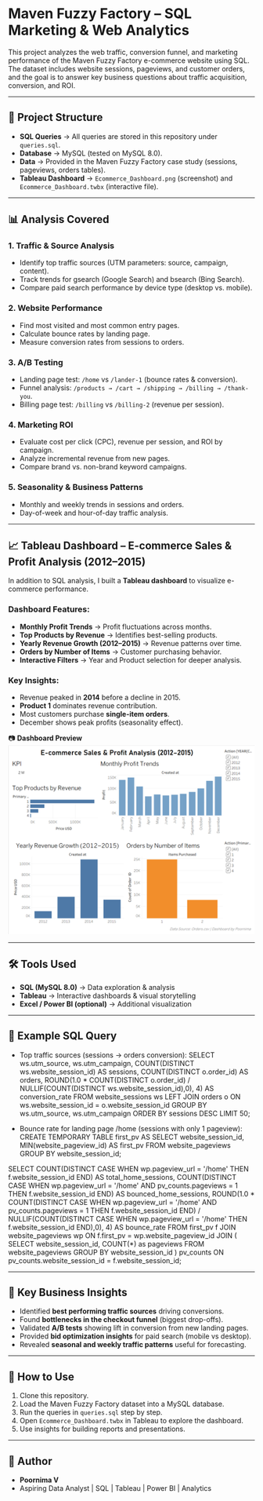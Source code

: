 # Maven Fuzzy Factory – SQL Marketing & Web Analytics

This project analyzes the web traffic, conversion funnel, and marketing performance of the Maven Fuzzy Factory e-commerce website using SQL.  
The dataset includes website sessions, pageviews, and customer orders, and the goal is to answer key business questions about traffic acquisition, conversion, and ROI.

---

## 📂 Project Structure
- **SQL Queries** → All queries are stored in this repository under `queries.sql`.
- **Database** → MySQL (tested on MySQL 8.0).
- **Data** → Provided in the Maven Fuzzy Factory case study (sessions, pageviews, orders tables).
- **Tableau Dashboard** → `Ecommerce_Dashboard.png` (screenshot) and `Ecommerce_Dashboard.twbx` (interactive file).

---

## 📊 Analysis Covered

### 1. Traffic & Source Analysis
- Identify top traffic sources (UTM parameters: source, campaign, content).
- Track trends for gsearch (Google Search) and bsearch (Bing Search).
- Compare paid search performance by device type (desktop vs. mobile).

### 2. Website Performance
- Find most visited and most common entry pages.
- Calculate bounce rates by landing page.
- Measure conversion rates from sessions to orders.

### 3. A/B Testing
- Landing page test: `/home` vs `/lander-1` (bounce rates & conversion).
- Funnel analysis: `/products → /cart → /shipping → /billing → /thank-you`.
- Billing page test: `/billing` vs `/billing-2` (revenue per session).

### 4. Marketing ROI
- Evaluate cost per click (CPC), revenue per session, and ROI by campaign.
- Analyze incremental revenue from new pages.
- Compare brand vs. non-brand keyword campaigns.

### 5. Seasonality & Business Patterns
- Monthly and weekly trends in sessions and orders.
- Day-of-week and hour-of-day traffic analysis.

---

## 📈 Tableau Dashboard – E-commerce Sales & Profit Analysis (2012–2015)

In addition to SQL analysis, I built a **Tableau dashboard** to visualize e-commerce performance.  

### Dashboard Features:
- **Monthly Profit Trends** → Profit fluctuations across months.  
- **Top Products by Revenue** → Identifies best-selling products.  
- **Yearly Revenue Growth (2012–2015)** → Revenue patterns over time.  
- **Orders by Number of Items** → Customer purchasing behavior.  
- **Interactive Filters** → Year and Product selection for deeper analysis.  

### Key Insights:
- Revenue peaked in **2014** before a decline in 2015.  
- **Product 1** dominates revenue contribution.  
- Most customers purchase **single-item orders**.  
- December shows peak profits (seasonality effect).  

📷 **Dashboard Preview**  
![E-commerce Dashboard](https://raw.githubusercontent.com/Poornima044/Website-Traffic-and-Orders-sql/main/E-commerce%20Dashboard.png)


---

## 🛠️ Tools Used
- **SQL (MySQL 8.0)** → Data exploration & analysis  
- **Tableau** → Interactive dashboards & visual storytelling  
- **Excel / Power BI (optional)** → Additional visualization  

---

## 🧩 Example SQL Query
- Top traffic sources (sessions → orders conversion):
SELECT 
  ws.utm_source,
  ws.utm_campaign,
  COUNT(DISTINCT ws.website_session_id) AS sessions,
  COUNT(DISTINCT o.order_id) AS orders,
  ROUND(1.0 * COUNT(DISTINCT o.order_id) / NULLIF(COUNT(DISTINCT ws.website_session_id),0), 4) AS conversion_rate
FROM website_sessions ws
LEFT JOIN orders o ON ws.website_session_id = o.website_session_id
GROUP BY ws.utm_source, ws.utm_campaign
ORDER BY sessions DESC
LIMIT 50;

- Bounce rate for landing page /home (sessions with only 1 pageview):
CREATE TEMPORARY TABLE first_pv AS
SELECT website_session_id, MIN(website_pageview_id) AS first_pv
FROM website_pageviews
GROUP BY website_session_id;

SELECT
  COUNT(DISTINCT CASE WHEN wp.pageview_url = '/home' THEN f.website_session_id END) AS total_home_sessions,
  COUNT(DISTINCT CASE WHEN wp.pageview_url = '/home' AND pv_counts.pageviews = 1 THEN f.website_session_id END) AS bounced_home_sessions,
  ROUND(1.0 * COUNT(DISTINCT CASE WHEN wp.pageview_url = '/home' AND pv_counts.pageviews = 1 THEN f.website_session_id END) / NULLIF(COUNT(DISTINCT CASE WHEN wp.pageview_url = '/home' THEN f.website_session_id END),0), 4) AS bounce_rate
FROM first_pv f
JOIN website_pageviews wp ON f.first_pv = wp.website_pageview_id
JOIN (
  SELECT website_session_id, COUNT(*) as pageviews
  FROM website_pageviews GROUP BY website_session_id
) pv_counts ON pv_counts.website_session_id = f.website_session_id;

---

## 🚀 Key Business Insights
- Identified **best performing traffic sources** driving conversions.  
- Found **bottlenecks in the checkout funnel** (biggest drop-offs).  
- Validated **A/B tests** showing lift in conversion from new landing pages.  
- Provided **bid optimization insights** for paid search (mobile vs desktop).  
- Revealed **seasonal and weekly traffic patterns** useful for forecasting.  

---

## 📌 How to Use
1. Clone this repository.  
2. Load the Maven Fuzzy Factory dataset into a MySQL database.  
3. Run the queries in `queries.sql` step by step.  
4. Open `Ecommerce_Dashboard.twbx` in Tableau to explore the dashboard.  
5. Use insights for building reports and presentations.  

---

## 👤 Author
- **Poornima V**  
- Aspiring Data Analyst | SQL | Tableau | Power BI | Analytics  

